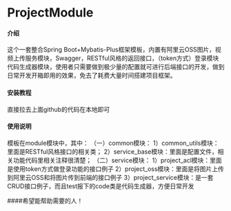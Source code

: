 # ProjectModule

#### 介绍
这个一套整合Spring Boot+Mybatis-Plus框架模板，内置有阿里云OSS图片，视频上传服务模块，Swagger，RESTful风格的返回接口，（token方式）登录模块代码生成器模块，使用者只需要做到极少量的配置就可进行后端接口的开发，做到日常开发开箱即用的效果，免去了耗费大量时间搭建项目框架。

#### 安装教程
直接拉去上面github的代码在本地即可

#### 使用说明
模板在module模块中，其中：
    （一）common模块：
        1）common_utils模块：里面是RESTful风格接口的相关类；
        2）service_base模块：里面是配置文件，相关功能代码里相关注释很清楚；
    （二）service模块：
        1）project_acl模块：里面是使用token方式做登录功能的接口例子
        2）project_oss模块：里面是将图片上传到阿里云OSS和将图片传到前端的接口例子
        3）project_service模块：是一套CRUD接口例子，而且test报下的code类是代码生成器，方便日常开发
        
####希望能帮助需要的人！

